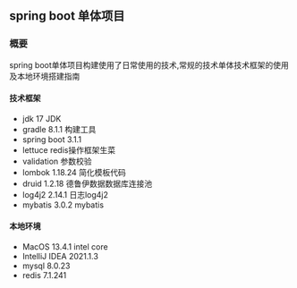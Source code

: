 ##  spring boot 单体项目
### 概要
spring boot单体项目构建使用了日常使用的技术,常规的技术单体技术框架的使用及本地环境搭建指南
#### 技术框架
- jdk 17 JDK
- gradle 8.1.1 构建工具
- spring boot 3.1.1
- lettuce redis操作框架生菜
- validation 参数校验
- lombok 1.18.24 简化模板代码
- druid 1.2.18 德鲁伊数据数据库连接池
- log4j2 2.14.1 日志log4j2
- mybatis 3.0.2 mybatis
#### 本地环境
- MacOS 13.4.1 intel core
- IntelliJ IDEA 2021.1.3
- mysql 8.0.23
- redis 7.1.241
